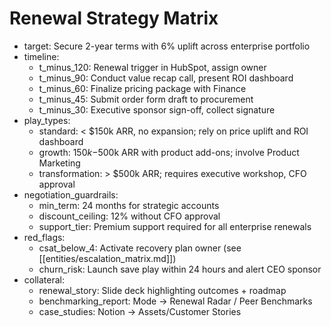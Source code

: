 # Renewal Strategy Matrix
- target: Secure 2-year terms with 6% uplift across enterprise portfolio
- timeline:
  - t_minus_120: Renewal trigger in HubSpot, assign owner
  - t_minus_90: Conduct value recap call, present ROI dashboard
  - t_minus_60: Finalize pricing package with Finance
  - t_minus_45: Submit order form draft to procurement
  - t_minus_30: Executive sponsor sign-off, collect signature
- play_types:
  - standard: < $150k ARR, no expansion; rely on price uplift and ROI dashboard
  - growth: $150k-$500k ARR with product add-ons; involve Product Marketing
  - transformation: > $500k ARR; requires executive workshop, CFO approval
- negotiation_guardrails:
  - min_term: 24 months for strategic accounts
  - discount_ceiling: 12% without CFO approval
  - support_tier: Premium support required for all enterprise renewals
- red_flags:
  - csat_below_4: Activate recovery plan owner (see [[entities/escalation_matrix.md]])
  - churn_risk: Launch save play within 24 hours and alert CEO sponsor
- collateral:
  - renewal_story: Slide deck highlighting outcomes + roadmap
  - benchmarking_report: Mode → Renewal Radar / Peer Benchmarks
  - case_studies: Notion → Assets/Customer Stories
